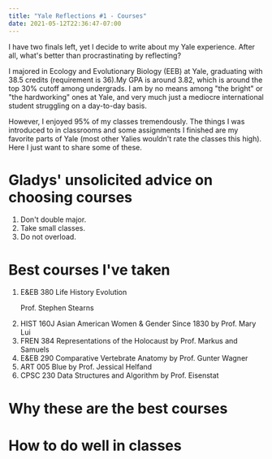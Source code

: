 ```yaml
---
title: "Yale Reflections #1 - Courses"
date: 2021-05-12T22:36:47-07:00
---
```


I have two finals left, yet I decide to write about my Yale experience. After all, what's better than procrastinating by reflecting? 

I majored in Ecology and Evolutionary Biology (EEB) at Yale, graduating with 38.5 credits (requirement is 36).My GPA is around 3.82, which is around the top 30% cutoff among undergrads. I am by no means among "the bright" or "the hardworking" ones at Yale, and very much just a mediocre international student struggling on a day-to-day basis. 

However, I enjoyed 95% of my classes tremendously. The things I was introduced to in classrooms and some assignments I finished are my favorite parts of Yale (most other Yalies wouldn't rate the classes this high). Here I just want to share some of these. 

# Gladys' unsolicited advice on choosing courses 
1. Don't double major. 
2. Take small classes. 
3. Do not overload. 

# Best courses I've taken 
1. E&EB 380 Life History Evolution 
    <p>Prof. Stephen Stearns <p>
2. HIST 160J Asian American Women & Gender Since 1830 by Prof. Mary Lui
3. FREN 384 Representations of the Holocaust by Prof. Markus and Samuels 
4. E&EB 290 Comparative Vertebrate Anatomy by Prof. Gunter Wagner 
5. ART 005 Blue by Prof. Jessical Helfand 
6. CPSC 230 Data Structures and Algorithm by Prof. Eisenstat 

# Why these are the best courses

# How to do well in classes 

# 
